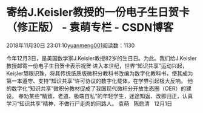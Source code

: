 
# 寄给J.Keisler教授的一份电子生日贺卡（修正版） - 袁萌专栏 - CSDN博客

2018年11月30日 23:01:10[yuanmeng001](https://me.csdn.net/yuanmeng001)阅读数：1130


今年12月3日，是美国数学家J.Keisler教授82岁的生日日。为此。我们给J.Keisler教授邮寄一份电子生日贺卡表示祝贺
进入本世纪，世界“知识共享”运动兴起，Keisler慧眼识珠，将其传统纸质版微积分教科书改编为数字化教科书，使其成为第一本遵守、支持“知识共享”许可协议的数字化载体，在学界引起极大反响。
他的数字化“知识共享”微积分教材促成了我国现代微积分开放生态圈（OER）的建设。
奉劝某些“精致、老道、极端自私”的年轻学生，迷途知返、改邪归正，认真学习“知识共享”精神，不做行尸走肉的同路人。
袁萌   陈启清   12月1日

